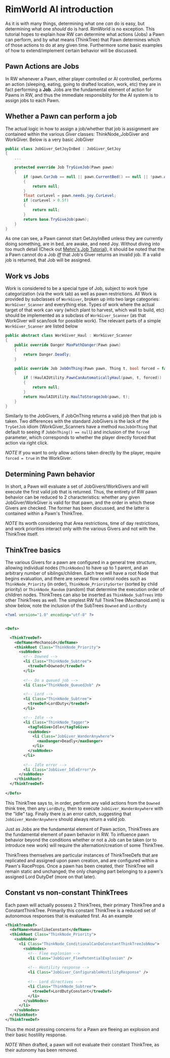 # RimWorld AI introduction
As it is with many things, determining what one *can* do is easy, but determining what one *should* do is hard. RimWorld is no exception. This tutorial hopes to explain how RW can determine what actions (Jobs) a Pawn can perform, and by what means (ThinkTree) that Pawn determines which of those actions to do at any given time. Furthermore some basic examples of how to extend/implement certain behavior will be discussed.

## Pawn Actions are Jobs
In RW whenever a Pawn, either player controlled or AI controlled, performs an action (sleeping, eating, going to drafted location, work, etc) they are in fact performing a **Job**. Jobs are the fundamental element of action for Pawns in RW, and thus the immediate responsiblity for the AI system is to assign jobs to each Pawn.

## Whether a Pawn can perform a job
The actual logic in how to assign a job/whether that job is assignment are contained within the various *Giver* classes: ThinkNode_JobGiver and WorkGiver. Below is a very basic JobGiver

```csharp
public class JobGiver_GetJoyInBed : JobGiver_GetJoy
{
	...

	protected override Job TryGiveJob(Pawn pawn)
	{
		if (pawn.CurJob == null || pawn.CurrentBed() == null || !pawn.Awake() || pawn.needs.joy == null)
		{
			return null;
		}
		float curLevel = pawn.needs.joy.CurLevel;
		if (curLevel > 0.5f)
		{
			return null;
		}
		return base.TryGiveJob(pawn);
	}
}
```
As one can see, a Pawn cannot start GetJoyInBed unless they are currently doing something, are in bed, are awake, and need Joy. Without diving into too much detail (Check out [Mehni's Job Tutorial](https://github.com/Mehni/ExampleJob/wiki)), it should be noted that the a Pawn cannot do a Job *iff* that Job's Giver returns an invalid job. If a valid job is returned, that Job will be assigned. 

## Work vs Jobs
Work is considered to be a special type of Job, subject to work type categorization (via the work tab) as well as pawn restrictions. All Work is provided by subclasses of `WorkGiver`, broken up into two large categories: `WorkGiver_Scanner` and everything else. Types of work where the actual target of that work can vary (which plant to harvest, which wall to build, etc) should be implemented as a subclass of `WorkGiver_Scanner` (as that WorkGiver will scan/look for possible work). The relevant parts of a simple `WorkGiver_Scanner` are listed below

```csharp
public abstract class WorkGiver_Haul : WorkGiver_Scanner
{
	public override Danger MaxPathDanger(Pawn pawn)
	{
		return Danger.Deadly;
	}

	public override Job JobOnThing(Pawn pawn, Thing t, bool forced = false)
	{
		if (!HaulAIUtility.PawnCanAutomaticallyHaul(pawn, t, forced))
		{
			return null;
		}
		return HaulAIUtility.HaulToStorageJob(pawn, t);
	}
}
```
Similarly to the JobGivers, if JobOnThing returns a valid job then that job is taken. Two differences with the standard JobGivers is the lack of the `TryGetJob` idiom (WorkGiver_Scanners have a method `HasJobOnThing` that default to seeing if `JobOnThing() == null`) and inclusion of the `forced` parameter, which corresponds to whether the player directly forced that action via right click.

*NOTE* If you want to only allow actions taken directly by the player, require `forced = true` in the WorkGiver.

## Determining Pawn behavior
In short, a Pawn will evaluate a set of JobGivers/WorkGivers and will execute the first valid job that is returned. Thus, the entirety of RW pawn behavior can be reduced to 2 characteristics: whether any given JobGiver/WorkGiver is valid for that pawn, and the order in which these Givers are checked. The former has been discussed, and the latter is contained within a Pawn's ThinkTree.

*NOTE* Its worth considering that Area restrictions, time of day restrictions, and work priorities interact only with the various Givers and not with the ThinkTree itself.

## ThinkTree basics
The various Givers for a pawn are configured in a general tree structure, allowing individual nodes (`ThinkNodes`) to have up to 1 parent, and an arbitrary number of siblings/children. Each tree will have a root Node that begins evaluation, and there are several flow control nodes such as `ThinkNode_Priority` (in order), `ThinkNode_PrioritySorter` (sorted by child priority) or `ThinkNode_Random` (random) that determine the execution order of children nodes. ThinkTrees can also be inserted as `ThinkNode_SubTrees` into other ThinkTrees as well. The simplest RW full ThinkTree (Mechanoid.xml) is show below, note the inclusion of the SubTrees `Downed` and `LordDuty`

```xml
<?xml version="1.0" encoding="utf-8" ?>


<Defs>

  <ThinkTreeDef>
    <defName>Mechanoid</defName>
    <thinkRoot Class="ThinkNode_Priority">
      <subNodes>
        <!-- Downed -->
        <li Class="ThinkNode_Subtree">
          <treeDef>Downed</treeDef>
        </li>
        
        <!-- Do a queued job -->
        <li Class="ThinkNode_QueuedJob" />

        <!-- Lord -->
        <li Class="ThinkNode_Subtree">
          <treeDef>LordDuty</treeDef>
        </li>

        <!-- Idle -->
        <li Class="ThinkNode_Tagger">
          <tagToGive>Idle</tagToGive>
          <subNodes>
            <li Class="JobGiver_WanderAnywhere">
              <maxDanger>Deadly</maxDanger>
            </li>
          </subNodes>
        </li>
        
        <!-- Idle error -->
        <li Class="JobGiver_IdleError"/>
      </subNodes>
    </thinkRoot>
  </ThinkTreeDef>
  
</Defs>
```

This ThinkTree says to, in order, perform any valid actions from the `Downed` think tree, then any `LordDuty`, then to execute `JobGiver_WanderAnywhere` with the "Idle" tag. Finally there is an error catch, suggesting that `JobGiver_WanderAnywhere` should always return a valid job.

Just as Jobs are the fundamental element of Pawn action, ThinkTrees are the fundamental element of pawn behavior in RW. To influence pawn behavior beyond the conditions whether or not a Job can be taken (or to introduce new work) will require the alternation/creation of some ThinkTree.

ThinkTrees themselves are particular instances of ThinkTreeDefs that are replicated and assigned upon pawn creation, and are configured within a Pawn's RaceProps. Once a pawn has been created, their ThinkTree will remain static and unchanged; the only changing part belonging to a pawn's assigned Lord DutyDef (more on that later).

## Constant vs non-constant ThinkTrees

Each pawn will actually possess 2 ThinkTrees, their primary ThinkTree and a ConstantThinkTree. Primarily this constant ThinkTree is a reduced set of autonomous responses that is evaluated first. As an example 

```xml
<ThinkTreeDef>
  <defName>HumanlikeConstant</defName>
  <thinkRoot Class="ThinkNode_Priority">
    <subNodes>
      <li Class="ThinkNode_ConditionalCanDoConstantThinkTreeJobNow">
        <subNodes>
          <!-- Flee explosion -->
          <li Class="JobGiver_FleePotentialExplosion" />
      
          <!-- Hostility response -->
          <li Class="JobGiver_ConfigurableHostilityResponse" />
          
          <!-- Lord directives -->
          <li Class="ThinkNode_Subtree">
            <treeDef>LordDutyConstant</treeDef>
          </li>
        </subNodes>
      </li>
    </subNodes>
  </thinkRoot>
</ThinkTreeDef>
```

Thus the most pressing concerns for a Pawn are fleeing an explosion and their basic hostility response. 

*NOTE* When drafted, a pawn will not evaluate their constant ThinkTree, as their autonomy has been removed.
